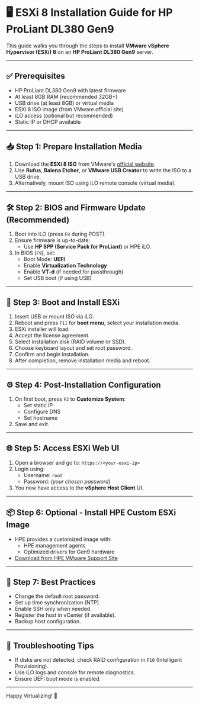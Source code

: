 # 🖥️ ESXi 8 Installation Guide for HP ProLiant DL380 Gen9

This guide walks you through the steps to install **VMware vSphere Hypervisor (ESXi) 8** on an **HP ProLiant DL380 Gen9** server.

---

## ✅ Prerequisites

- HP ProLiant DL380 Gen9 with latest firmware
- At least 8GB RAM (recommended 32GB+)
- USB drive (at least 8GB) or virtual media
- ESXi 8 ISO image (from VMware official site)
- iLO access (optional but recommended)
- Static IP or DHCP available

---

## 📥 Step 1: Prepare Installation Media

1. Download the **ESXi 8 ISO** from VMware's [official website](https://customerconnect.vmware.com).
2. Use **Rufus**, **Balena Etcher**, or **VMware USB Creator** to write the ISO to a USB drive.
3. Alternatively, mount ISO using iLO remote console (virtual media).

---

## 🛠 Step 2: BIOS and Firmware Update (Recommended)

1. Boot into iLO (press `F8` during POST).
2. Ensure firmware is up-to-date:
   - Use **HP SPP (Service Pack for ProLiant)** or HPE iLO.
3. In BIOS (`F9`), set:
   - Boot Mode: **UEFI**
   - Enable **Virtualization Technology**
   - Enable **VT-d** (if needed for passthrough)
   - Set USB boot (if using USB)

---

## 💽 Step 3: Boot and Install ESXi

1. Insert USB or mount ISO via iLO.
2. Reboot and press `F11` for **boot menu**, select your installation media.
3. ESXi installer will load.
4. Accept the license agreement.
5. Select installation disk (RAID volume or SSD).
6. Choose keyboard layout and set root password.
7. Confirm and begin installation.
8. After completion, remove installation media and reboot.

---

## ⚙️ Step 4: Post-Installation Configuration

1. On first boot, press `F2` to **Customize System**:
   - Set static IP
   - Configure DNS
   - Set hostname
2. Save and exit.

---

## 🌐 Step 5: Access ESXi Web UI

1. Open a browser and go to: `https://<your-esxi-ip>`
2. Login using:
   - Username: `root`
   - Password: *(your chosen password)*
3. You now have access to the **vSphere Host Client** UI.

---

## 📦 Step 6: Optional - Install HPE Custom ESXi Image

- HPE provides a customized image with:
  - HPE management agents
  - Optimized drivers for Gen9 hardware
- [Download from HPE VMware Support Site](https://www.hpe.com/info/esxi)

---

## 🔐 Step 7: Best Practices

- Change the default root password.
- Set up time synchronization (NTP).
- Enable SSH only when needed.
- Register the host in vCenter (if available).
- Backup host configuration.

---

## 🧯 Troubleshooting Tips

- If disks are not detected, check RAID configuration in `F10` (Intelligent Provisioning).
- Use iLO logs and console for remote diagnostics.
- Ensure UEFI boot mode is enabled.

---

Happy Virtualizing! 🚀
